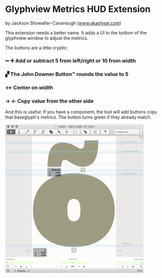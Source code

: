 # Glyphview Metrics HUD Extension

by Jackson Showalter-Cavanaugh (www.okaytype.com)

This extension needs a better name. It adds a UI to the bottom of the glyphview window to adjust the metrics. 

The buttons are a little cryptic:
###  ➖ ➕   Add or subtract 5 from left/right or 10 from width
###  ▞   The John Downer Button™ rounds the value to 5
###  ↔︎   Center on width
###  → ←   Copy value from the other side

And this is useful: If you have a component, the tool will add buttons copy that baseglyph's metrics. The button turns green if they already match. 


<img src="/source/resources/ScreenShot.png" width="444" alt="Glyphview Metrics HUD ScreenShot">
